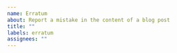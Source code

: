 ```yaml
---
name: Erratum
about: Report a mistake in the content of a blog post
title: ""
labels: erratum
assignees: ""
---
```

